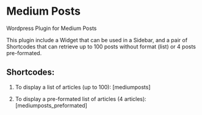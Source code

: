 # Medium Posts
Wordpress Plugin for Medium Posts 

This plugin include a Widget that can be used in a Sidebar, and a pair of Shortcodes that can retrieve up to 100 posts without format (list) or 4 posts pre-formated.


Shortcodes:
----------

1) To display a list of articles (up to 100): [mediumposts]

2) To display a pre-formated list of articles (4 articles): [mediumposts_preformated]
